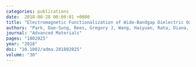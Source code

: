 ```yaml
---
categories: publications
date:  2018-08-28 00:00:01 +0000
title: "Electromagnetic Functionalization of Wide-Bandgap Dielectric Oxides by Boron Interstitial Doping"
authors: "Park, Dae-Sung, Rees, Gregory J, Wang, Haiyuan, Rata, Diana, Morris, Andrew J, Maznichenko, Igor V, Ostanin, Sergey, Bhatnagar, Akash, Choi, Chel-Jong, Jonsson, Ragnar DB"
journal: "Advanced Materials"
pages: "1802025"
year: "2018"
doi: "10.1002/adma.201802025"
volume: "30"
---
```

